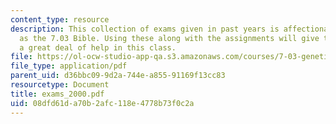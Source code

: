```yaml
---
content_type: resource
description: This collection of exams given in past years is affectionately known
  as the 7.03 Bible. Using these along with the assignments will give the student
  a great deal of help in this class.
file: https://ol-ocw-studio-app-qa.s3.amazonaws.com/courses/7-03-genetics-fall-2004/08dfd61da70b2afc118e4778b73f0c2a_exams_2000.pdf
file_type: application/pdf
parent_uid: d36bbc09-9d2a-744e-a855-91169f13cc83
resourcetype: Document
title: exams_2000.pdf
uid: 08dfd61d-a70b-2afc-118e-4778b73f0c2a
---
```


